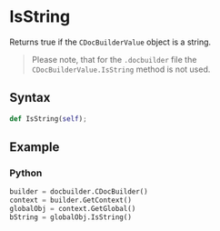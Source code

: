 # IsString

Returns true if the `CDocBuilderValue` object is a string.

> Please note, that for the `.docbuilder` file the `CDocBuilderValue.IsString` method is not used.

## Syntax

```py
def IsString(self);
```

## Example

### Python

``` py
builder = docbuilder.CDocBuilder()
context = builder.GetContext()
globalObj = context.GetGlobal()
bString = globalObj.IsString()
```

